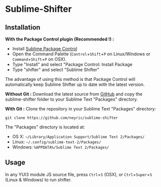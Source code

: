 # Sublime-Shifter

## Installation

**With the Package Control plugin (Recommended !) :**

* Install [Sublime Package Control](http://wbond.net/sublime_packages/package_control)
* Open the Command Palette (`Control`+`Shift`+`P` on Linux/Windows or `Command`+`Shift`+`P` on OSX).
* Type "Install" and select "Package Control: Install Package
* Type "shifter" and select "Sublime Shifter"

The advantage of using this method is that Package Control will automatically keep Sublime Shifter up to date with the latest version.

**Without Git :** Download the latest source from [GitHub](https://github.com/neyric/sublime-shifter) and copy the sublime-shifter folder to your Sublime Text "Packages" directory.

**With Git :** Clone the repository in your Sublime Text "Packages" directory:

    git clone https://github.com/neyric/sublime-shifter

The "Packages" directory is located at:

* OS X: `~/Library/Application Support/Sublime Text 2/Packages/`
* Linux: `~/.config/sublime-text-2/Packages/`
* Windows: `%APPDATA%/Sublime Text 2/Packages/`

## Usage

In any YUI3 module JS source file, press `Ctrl`+`S` (OSX), or `Ctrl`+`Super`+`S` (Linux & Windows) to run shifter.
